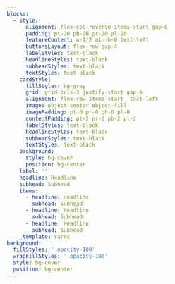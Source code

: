 ```yaml
---
blocks:
  - style:
      alignment: flex-col-reverse items-start gap-6
      padding: pt-20 pb-20 pr-20 pl-20
      featureContent: w-1/2 min-h-0 text-left
      buttonsLayout: flex-row gap-4
      labelStyles: text-black
      headlineStyles: text-black
      subheadStyles: text-black
      textStyles: text-black
    cardStyle:
      fillStyles: bg-gray
      grid: grid-cols-3 justify-start gap-6
      alignment: flex-row items-start  text-left
      image: object-center object-fill
      imagePadding: pt-0 pr-0 pb-0 pl-0
      contentPadding: pt-2 pr-2 pb-2 pl-2
      labelStyles: text-black
      headlineStyles: text-black
      subheadStyles: text-black
      textStyles: text-black
    background:
      style: bg-cover
      position: bg-center
    label: ''
    headline: Headline
    subhead: Subhead
    items:
      - headline: Headline
        subhead: Subhead
      - headline: Headline
        subhead: Subhead
      - headline: Headline
        subhead: Subhead
    _template: cards
background:
  fillStyles: ' opacity-100'
  wrapFillStyles: ' opacity-100'
  style: bg-cover
  position: bg-center
---
```


